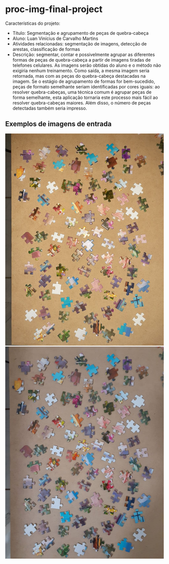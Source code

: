 # proc-img-final-project


Características do projeto:
 - Título: Segmentação e agrupamento de peças de quebra-cabeça
 - Aluno: Luan Vinícius de Carvalho Martins
 - Atividades relacionadas: segmentação de imagens, detecção de arestas, classificação de formas
 - Descrição: segmentar, contar e possivelmente agrupar as diferentes formas de peças de quebra-cabeça a partir de imagens tiradas de telefones celulares. As imagens serão obtidas do aluno e o método não exigiria nenhum treinamento. Como saída, a mesma imagem seria retornada, mas com as peças do quebra-cabeça destacadas na imagem. Se o estágio de agrupamento de formas for bem-sucedido, peças de formato semelhante seriam identificadas por cores iguais: ao resolver quebra-cabeças, uma técnica comum é agrupar peças de forma semelhante, esta aplicação tornaria este processo mais fácil ao resolver quebra-cabeças maiores. Além disso, o número de peças detectadas também seria impresso. 


## Exemplos de imagens de entrada
![](res/4.jpg)
![](res/5.jpg)